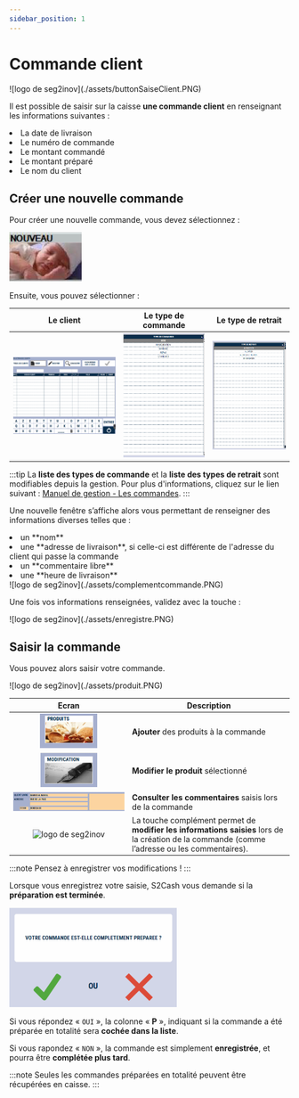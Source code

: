```yaml
---
sidebar_position: 1
---
```


# Commande client

<div className="contenaireImg">
    ![logo de seg2inov](./assets/buttonSaiseClient.PNG)
    </div>

Il est possible de saisir sur la caisse **une commande client** en renseignant les informations suivantes :

<li> La date de livraison </li>

<li>Le numéro de commande </li>

<li> Le montant commandé </li>

<li> Le montant préparé </li>

<li> Le nom du client </li> 

## Créer une nouvelle commande 

Pour créer une nouvelle commande, vous devez sélectionnez :
    <div className="contenaireImg">
    ![logo de seg2inov](./assets/creationclinet.PNG)
    </div>

Ensuite, vous pouvez sélectionner : 

| Le client | Le type de commande  | Le type de retrait |
|-----------|-----------|-----------|
|![logo de seg2inov](./assets/leclinet.PNG)| ![logo de seg2inov](./assets/type-de-cmmande.PNG)|![logo de seg2inov](./assets/type-de-retrait.PNG)|

:::tip 
La **liste des types de commande** et la **liste des types de retrait** sont modifiables depuis la gestion. Pour plus d'informations, cliquez sur le lien suivant : [Manuel de gestion - Les commandes](https://aide.seg2inov.fr/docs/category/les-commandes). 
:::

Une nouvelle fenêtre s’affiche alors vous permettant de renseigner des informations diverses telles que : 
<li> un **nom** </li>
<li> une **adresse de livraison**, si celle-ci est différente de l'adresse du client qui passe la commande </li>
<li> un **commentaire libre** </li>
<li> une **heure de livraison** </li>


<div className="contenaireImg">
    ![logo de seg2inov](./assets/complementcommande.PNG)
    </div>

Une fois vos informations renseignées, validez avec la touche :

<div className="contenaireImg">
    ![logo de seg2inov](./assets/enregistre.PNG)
    </div>

## Saisir la commande

 Vous pouvez alors saisir votre commande. 

<div className="contenaireImg">
    ![logo de seg2inov](./assets/produit.PNG)
    </div>

| Ecran | Description  | 
|:-----------:|-----------|
|![logo de seg2inov](./assets/boutonproduit.PNG)| **Ajouter** des produits à la commande|
|![logo de seg2inov](./assets/bouttonModification.PNG)|**Modifier le produit** sélectionné |
|![logo de seg2inov](./assets/zonesaisiecommande.PNG)|**Consulter les commentaires** saisis lors de la commande |
|![logo de seg2inov](./assets/bouton%20complément.PNG)|La touche complément permet de **modifier les informations saisies** lors de la création de la commande (comme l’adresse ou les commentaires). |

:::note
Pensez à enregistrer vos modifications ! 
:::

Lorsque vous enregistrez votre saisie, S2Cash vous demande si la **préparation est terminée**.
    <div className="contenaireImg">
    ![logo de seg2inov](./assets/vamidationcommande.PNG)
    </div>

Si vous répondez « ```OUI``` », la colonne « **P** », indiquant si la commande a été préparée en totalité sera **cochée dans la liste**. 

Si vous rapondez « ```NON``` », la commande est simplement **enregistrée**, et pourra être **complétée plus tard**. 

:::note
Seules les commandes préparées en totalité peuvent être récupérées en caisse.
:::